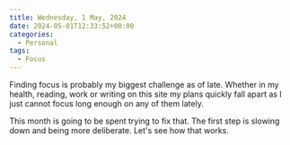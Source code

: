 ```yaml
---
title: Wednesday, 1 May, 2024
date: 2024-05-01T12:33:52+00:00
categories:
  - Personal
tags:
  - Focus
---
```


Finding focus is probably my biggest challenge as of late. Whether in my health, reading, work or writing on this site my plans quickly fall apart as I just cannot focus long enough on any of them lately.

This month is going to be spent trying to fix that. The first step is slowing down and being more deliberate. Let's see how that works.
